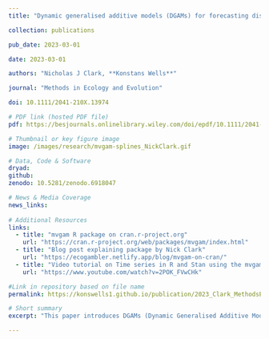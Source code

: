 ```yaml
---
title: "Dynamic generalised additive models (DGAMs) for forecasting discrete ecological time series"

collection: publications

pub_date: 2023-03-01

date: 2023-03-01

authors: "Nicholas J Clark, **Konstans Wells**"

journal: "Methods in Ecology and Evolution"

doi: 10.1111/2041-210X.13974

# PDF link (hosted PDF file)
pdf: https://besjournals.onlinelibrary.wiley.com/doi/epdf/10.1111/2041-210X.13974

# Thumbnail or key figure image
image: /images/research/mvgam-splines_NickClark.gif

# Data, Code & Software
dryad: 
github: 
zenodo: 10.5281/zenodo.6918047

# News & Media Coverage
news_links:
     
# Additional Resources
links:
  - title: "mvgam R package on cran.r-project.org"
    url: "https://cran.r-project.org/web/packages/mvgam/index.html"
  - title: "Blog post explaining package by Nick Clark"
    url: "https://ecogambler.netlify.app/blog/mvgam-on-cran/"
  - title: "Video tutorial on Time series in R and Stan using the mvgam package"
    url: "https://www.youtube.com/watch?v=2POK_FVwCHk"

#Link in repository based on file name
permalink: https://konswells1.github.io/publication/2023_Clark_MethodsEcolEvol  

# Short summary
excerpt: "This paper introduces DGAMs (Dynamic Generalised Additive Models) a modelling framework that combines the flexibility of non‑linear smoothing in GAMs with latent dynamic components to better forecast discrete ecological time series (e.g., counts data as obtained from biological surveys). THis paper links to the mvgam R package (maintained by Nicholas Clark, which implements DGAMs in a Bayesian setup (using Stan or JAGS). By using a hierarchical approach, the paper shows how multiple time series can be analysed jointly, allowing quantification of synchrony or asynchrony in latent temporal trends among series, while still capturing series‑specific predictor effects."

---
```

